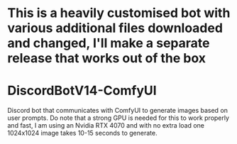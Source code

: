 # This is a heavily customised bot with various additional files downloaded and changed, I'll make a separate release that works out of the box
# DiscordBotV14-ComfyUI
Discord bot that communicates with ComfyUI to generate images based on user prompts.
Do note that a strong GPU is needed for this to work properly and fast, I am using an Nvidia RTX 4070 and with no extra load one 1024x1024 image takes 10-15 seconds to generate.  

